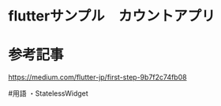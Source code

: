 # flutterサンプル　カウントアプリ


# 参考記事
https://medium.com/flutter-jp/first-step-9b7f2c74fb08

#用語
・StatelessWidget
